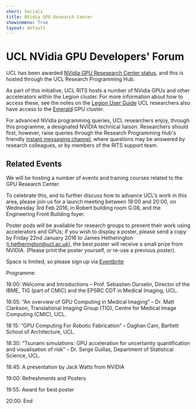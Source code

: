 ```yaml
---
short: Socials
title: NVidia GPU Research Center
showinmenu: True
layout: default
---
```


UCL NVidia GPU Developers' Forum
==============================

UCL has been awarded [NVidia GPU Resesearch Center status](https://www.engineering.ucl.ac.uk/news/ucl-named-an-nvidia-gpu-research-centre/), and this is hosted through the UCL Research Programming Hub.

As part of this initiative, UCL RITS hosts a number of NVidia GPUs and other accelerators within the Legion cluster.
For more information about how to access these, see the notes on the
[Legion User Guide](https://wiki.rc.ucl.ac.uk/wiki/Legion_GPU_nodes) UCL researchers also have access to
the [Emerald](https://wiki.rc.ucl.ac.uk/wiki/Emerald) GPU cluster.

For advanced NVidia programming queries, UCL researchers enjoy, through this programme,
a designated NVIDIA technical liaison. Researchers should first, however, raise queries through the Research Programming Hub's
friendly [instant messaging channel](https://ucl-programming-hub.slack.com/), where questions may be answered by
research colleagues, or by members of the RITS support team.

Related Events
--------------

We will be hosting a number of events and training courses related to the GPU Research Center.

To celebrate this, and to further discuss how to advance UCL’s work in this area, please join us for a launch meeting between 18:00 and 20:00, on Wednesday 3rd Feb 2016, in Robert building room G.08, and the Engineering Front Building foyer.

Poster pods will be available for research groups to present their work using accelerators and GPUs; if you wish to display a poster, please send a copy by Friday 22nd January 2016 to James Hetherington (j.hetherington@ucl.ac.uk), the best poster will receive a small prize from NVIDIA. (Please print the poster yourself, or re-use a previous poster).

Space is limited, so please sign up via [Eventbrite](https://www.eventbrite.co.uk/e/launch-of-the-gpu-developers-forum-tickets-20073034988)

Programme:

18:00: Welcome and Introductions – Prof. Sebastien Ourselin, Director of the IBME, TIG (part of CMIC) and the EPSRC CDT in Medical Imaging, UCL.

18:05: “An overview of GPU Computing in Medical Imaging” – Dr. Matt Clarkson, Translational Imaging Group (TIG), Centre for Medical Image Computing (CMIC), UCL.

18:15: “GPU Computing For Robotic Fabrication” – Daghan Cam, Bartlett School of Architecture, UCL.

18:30: “Tsunami simulations: GPU acceleration for uncertainty quantification and visualisation of risk” – Dr. Serge Guillas, Department of Statistical Science, UCL.

18:45: A presentation by Jack Watts from NVIDIA

19:00: Refreshments and Posters

19:55: Award for best poster

20:00: End
